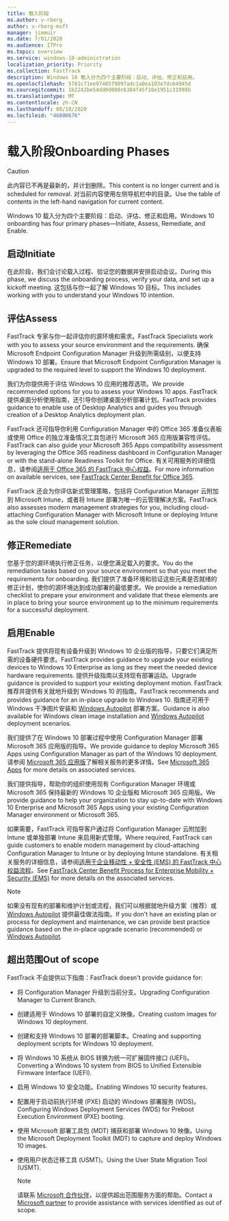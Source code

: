 ```yaml
---
title: 载入阶段
ms.author: v-rberg
author: v-rberg-msft
manager: jimmuir
ms.date: 7/01/2020
ms.audience: ITPro
ms.topic: overview
ms.service: windows-10-administration
localization_priority: Priority
ms.collection: FastTrack
description: Windows 10 载入分为四个主要阶段：启动、评估、修正和启用。
ms.openlocfilehash: 5781c71ee9748579097adc1a0ea103e7dc64945d
ms.sourcegitcommit: 1b2242be54dd0d000c6384f45f18e1951c31998b
ms.translationtype: MT
ms.contentlocale: zh-CN
ms.lasthandoff: 08/18/2020
ms.locfileid: "46800676"
---
```

# <a name="onboarding-phases"></a><span data-ttu-id="dc159-103">载入阶段</span><span class="sxs-lookup"><span data-stu-id="dc159-103">Onboarding Phases</span></span>

> [!CAUTION]
> <span data-ttu-id="dc159-104">此内容已不再是最新的，并计划删除。</span><span class="sxs-lookup"><span data-stu-id="dc159-104">This content is no longer current and is scheduled for removal.</span></span> <span data-ttu-id="dc159-105">对当前内容使用左侧导航栏中的目录。</span><span class="sxs-lookup"><span data-stu-id="dc159-105">Use the table of contents in the left-hand navigation for current content.</span></span>

<span data-ttu-id="dc159-106">Windows 10 载入分为四个主要阶段：启动、评估、修正和启用。</span><span class="sxs-lookup"><span data-stu-id="dc159-106">Windows 10 onboarding has four primary phases—Initiate, Assess, Remediate, and Enable.</span></span>

## <a name="initiate"></a><span data-ttu-id="dc159-107">启动</span><span class="sxs-lookup"><span data-stu-id="dc159-107">Initiate</span></span>

<span data-ttu-id="dc159-108">在此阶段，我们会讨论载入过程、验证您的数据并安排启动会议。</span><span class="sxs-lookup"><span data-stu-id="dc159-108">During this phase, we discuss the onboarding process, verify your data, and set up a kickoff meeting.</span></span> <span data-ttu-id="dc159-109">这包括与你一起了解 Windows 10 目标。</span><span class="sxs-lookup"><span data-stu-id="dc159-109">This includes working with you to understand your Windows 10 intention.</span></span>

## <a name="assess"></a><span data-ttu-id="dc159-110">评估</span><span class="sxs-lookup"><span data-stu-id="dc159-110">Assess</span></span>

<span data-ttu-id="dc159-111">FastTrack 专家与你一起评估你的源环境和需求。</span><span class="sxs-lookup"><span data-stu-id="dc159-111">FastTrack Specialists work with you to assess your source environment and the requirements.</span></span> <span data-ttu-id="dc159-112">确保 Microsoft Endpoint Configuration Manager 升级到所需级别，以便支持 Windows 10 部署。</span><span class="sxs-lookup"><span data-stu-id="dc159-112">Ensure that Microsoft Endpoint Configuration Manager is upgraded to the required level to support the Windows 10 deployment.</span></span> 

<span data-ttu-id="dc159-113">我们为你提供用于评估 Windows 10 应用的推荐选项。</span><span class="sxs-lookup"><span data-stu-id="dc159-113">We provide recommended options for you to assess your Windows 10 apps.</span></span> <span data-ttu-id="dc159-114">FastTrack 提供桌面分析使用指南，还引导你创建桌面分析部署计划。</span><span class="sxs-lookup"><span data-stu-id="dc159-114">FastTrack provides guidance to enable use of Desktop Analytics and guides you through creation of a Desktop Analytics deployment plan.</span></span>

<span data-ttu-id="dc159-115">FastTrack 还可指导你利用 Configuration Manager 中的 Office 365 准备仪表板或使用 Office 的独立准备情况工具包进行 Microsoft 365 应用版兼容性评估。</span><span class="sxs-lookup"><span data-stu-id="dc159-115">FastTrack can also guide your Microsoft 365 Apps compatibility assessment by leveraging the Office 365 readiness dashboard in Configuration Manager or with the stand-alone Readiness Toolkit for Office.</span></span> <span data-ttu-id="dc159-116">有关可用服务的详细信息，请参阅[适用于 Office 365 的 FastTrack 中心权益](O365-fasttrack-benefit-for-office-365.md)。</span><span class="sxs-lookup"><span data-stu-id="dc159-116">For more information on available services, see [FastTrack Center Benefit for Office 365](O365-fasttrack-benefit-for-office-365.md).</span></span> 

<span data-ttu-id="dc159-117">FastTrack 还会为你评估新式管理策略，包括将 Configuration Manager 云附加到 Microsoft Intune，或者将 Intune 部署为唯一的云管理解决方案。</span><span class="sxs-lookup"><span data-stu-id="dc159-117">FastTrack also assesses modern management strategies for you, including cloud-attaching Configuration Manager with Microsoft Intune or deploying Intune as the sole cloud management solution.</span></span>

## <a name="remediate"></a><span data-ttu-id="dc159-118">修正</span><span class="sxs-lookup"><span data-stu-id="dc159-118">Remediate</span></span>

<span data-ttu-id="dc159-119">您基于您的源环境执行修正任务，以便您满足载入的要求。</span><span class="sxs-lookup"><span data-stu-id="dc159-119">You do the remediation tasks based on your source environment so that you meet the requirements for onboarding.</span></span> <span data-ttu-id="dc159-120">我们提供了准备环境和验证这些元素是否就绪的修正计划，使你的源环境达到成功部署的最低要求。</span><span class="sxs-lookup"><span data-stu-id="dc159-120">We provide a remediation checklist to prepare your environment and validate that these elements are in place to bring your source environment up to the minimum requirements for a successful deployment.</span></span> 

## <a name="enable"></a><span data-ttu-id="dc159-121">启用</span><span class="sxs-lookup"><span data-stu-id="dc159-121">Enable</span></span>

<span data-ttu-id="dc159-122">FastTrack 提供将现有设备升级到 Windows 10 企业版的指导，只要它们满足所需的设备硬件要求。</span><span class="sxs-lookup"><span data-stu-id="dc159-122">FastTrack provides guidance to upgrade your existing devices to Windows 10 Enterprise as long as they meet the needed device hardware requirements.</span></span> <span data-ttu-id="dc159-123">提供升级指南以支持现有部署运动。</span><span class="sxs-lookup"><span data-stu-id="dc159-123">Upgrade guidance is provided to support your existing deployment motion.</span></span> <span data-ttu-id="dc159-124">FastTrack 推荐并提供有关就地升级到 Windows 10 的指南。</span><span class="sxs-lookup"><span data-stu-id="dc159-124">FastTrack recommends and provides guidance for an in-place upgrade to Windows 10.</span></span> <span data-ttu-id="dc159-125">指南还可用于 Windows 干净图片安装和 [Windows Autopilot](EMS-onboarding-phases.md#windows-autopilot) 部署方案。</span><span class="sxs-lookup"><span data-stu-id="dc159-125">Guidance is also available for Windows clean image installation and [Windows Autopilot](EMS-onboarding-phases.md#windows-autopilot) deployment scenarios.</span></span> 

<span data-ttu-id="dc159-126">我们提供了在 Windows 10 部署过程中使用 Configuration Manager 部署 Microsoft 365 应用版的指导。</span><span class="sxs-lookup"><span data-stu-id="dc159-126">We provide guidance to deploy Microsoft 365 Apps using Configuration Manager as part of the Windows 10 deployment.</span></span> <span data-ttu-id="dc159-127">请参阅 [Microsoft 365 应用版](O365-onboarding-and-migration.md#microsoft-365-apps)了解相关服务的更多详情。</span><span class="sxs-lookup"><span data-stu-id="dc159-127">See [Microsoft 365 Apps](O365-onboarding-and-migration.md#microsoft-365-apps) for more details on associated services.</span></span>

<span data-ttu-id="dc159-128">我们提供指导，帮助你的组织使用现有 Configuration Manager 环境或 Microsoft 365 保持最新的 Windows 10 企业版和 Microsoft 365 应用版。</span><span class="sxs-lookup"><span data-stu-id="dc159-128">We provide guidance to help your organization to stay up-to-date with Windows 10 Enterprise and Microsoft 365 Apps using your existing Configuration Manager environment or Microsoft 365.</span></span>

<span data-ttu-id="dc159-129">如果需要，FastTrack 可指导客户通过将 Configuration Manager 云附加到 Intune 或单独部署 Intune 来启用新式管理。</span><span class="sxs-lookup"><span data-stu-id="dc159-129">Where required, FastTrack can guide customers to enable modern management by cloud-attaching Configuration Manager to Intune or by deploying Intune standalone.</span></span> <span data-ttu-id="dc159-130">有关相关服务的详细信息，请参阅[适用于企业移动性 + 安全性 (EMS) 的 FastTrack 中心权益流程](EMS-fasttrack-process.md)。</span><span class="sxs-lookup"><span data-stu-id="dc159-130">See [FastTrack Center Benefit Process for Enterprise Mobility + Security (EMS)](EMS-fasttrack-process.md) for more details on the associated services.</span></span>

> [!NOTE]
> <span data-ttu-id="dc159-131">如果没有现有的部署和维护计划或流程，我们可以根据就地升级方案（推荐）或 [Windows Autopilot](EMS-onboarding-phases.md#windows-autopilot) 提供最佳做法指南。</span><span class="sxs-lookup"><span data-stu-id="dc159-131">If you don't have an existing plan or process for deployment and maintenance, we can provide best practice guidance based on the in-place upgrade scenario (recommended) or [Windows Autopilot](EMS-onboarding-phases.md#windows-autopilot).</span></span>

## <a name="out-of-scope"></a><span data-ttu-id="dc159-132">超出范围</span><span class="sxs-lookup"><span data-stu-id="dc159-132">Out of scope</span></span>

<span data-ttu-id="dc159-133">FastTrack 不会提供以下指南：</span><span class="sxs-lookup"><span data-stu-id="dc159-133">FastTrack doesn't provide guidance for:</span></span>

- <span data-ttu-id="dc159-134">将 Configuration Manager 升级到当前分支。</span><span class="sxs-lookup"><span data-stu-id="dc159-134">Upgrading Configuration Manager to Current Branch.</span></span>
- <span data-ttu-id="dc159-135">创建适用于 Windows 10 部署的自定义映像。</span><span class="sxs-lookup"><span data-stu-id="dc159-135">Creating custom images for Windows 10 deployment.</span></span>
- <span data-ttu-id="dc159-136">创建和支持 Windows 10 部署的部署脚本。</span><span class="sxs-lookup"><span data-stu-id="dc159-136">Creating and supporting deployment scripts for Windows 10 deployment.</span></span>
- <span data-ttu-id="dc159-137">将 Windows 10 系统从 BIOS 转换为统一可扩展固件接口 (UEFI)。</span><span class="sxs-lookup"><span data-stu-id="dc159-137">Converting a Windows 10 system from BIOS to Unified Extensible Firmware Interface (UEFI).</span></span>
- <span data-ttu-id="dc159-138">启用 Windows 10 安全功能。</span><span class="sxs-lookup"><span data-stu-id="dc159-138">Enabling Windows 10 security features.</span></span> 
- <span data-ttu-id="dc159-139">配置用于启动前执行环境 (PXE) 启动的 Windows 部署服务 (WDS)。</span><span class="sxs-lookup"><span data-stu-id="dc159-139">Configuring Windows Deployment Services (WDS) for Preboot Execution Environment (PXE) booting.</span></span>
- <span data-ttu-id="dc159-140">使用 Microsoft 部署工具包 (MDT) 捕获和部署 Windows 10 映像。</span><span class="sxs-lookup"><span data-stu-id="dc159-140">Using the Microsoft Deployment Toolkit (MDT) to capture and deploy Windows 10 images.</span></span>
- <span data-ttu-id="dc159-141">使用用户状态迁移工具 (USMT)。</span><span class="sxs-lookup"><span data-stu-id="dc159-141">Using the User State Migration Tool (USMT).</span></span>

  > [!NOTE]
  > <span data-ttu-id="dc159-142">请联系 [Microsoft 合作伙伴](https://go.microsoft.com/fwlink/?linkid=2080150)，以提供超出范围服务方面的帮助。</span><span class="sxs-lookup"><span data-stu-id="dc159-142">Contact a [Microsoft partner](https://go.microsoft.com/fwlink/?linkid=2080150) to provide assistance with services identified as out of scope.</span></span>

 